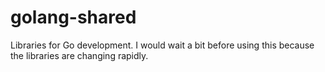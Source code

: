 golang-shared
===========

Libraries for Go development. I would wait a bit before using this because the libraries are changing rapidly.
